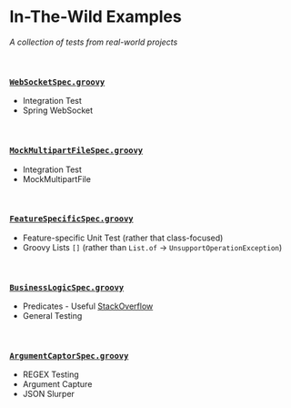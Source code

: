 # In-The-Wild Examples
*A collection of tests from real-world projects*
<!-- sensitive information to be redacted -->

<br>

### [`WebSocketSpec.groovy`](./groovy/WebSocketSpec.groovy)
* Integration Test
* Spring WebSocket

<br>

### [`MockMultipartFileSpec.groovy`](./groovy/MockMultipartFileSpec.groovy)
* Integration Test
* MockMultipartFile

<br>

### [`FeatureSpecificSpec.groovy`](./groovy/FeatureSpecificSpec.groovy)
* Feature-specific Unit Test (rather that class-focused)
* Groovy Lists `[]` (rather than `List.of` -> `UnsupportOperationException`)

<br>

### [`BusinessLogicSpec.groovy`](./groovy/BusinessLogicSpec.groovy)
* Predicates - Useful [StackOverflow](https://stackoverflow.com/questions/67530636/java-8-creating-list-of-predicates-from-another-list)
* General Testing

<br>

### [`ArgumentCaptorSpec.groovy`](./groovy/ArgumentCaptorSpec.groovy)
* REGEX Testing
* Argument Capture
* JSON Slurper